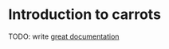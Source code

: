 # Introduction to carrots

TODO: write [great documentation](http://jacobian.org/writing/what-to-write/)
